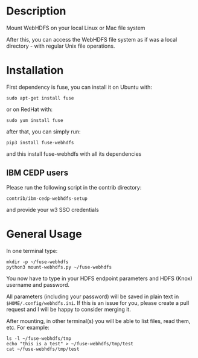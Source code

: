 # Description

Mount WebHDFS on your local Linux or Mac file system

After this, you can access the WebHDFS file system as if was a local directory - with regular Unix file operations.

# Installation

First dependency is fuse, you can install it on Ubuntu with:
```
sudo apt-get install fuse
```

or on RedHat with:
```
sudo yum install fuse
```

after that, you can simply run:

```
pip3 install fuse-webhdfs
```

and this install fuse-webhdfs with all its dependencies

## IBM CEDP users

Please run the following script in the contrib directory:

```
contrib/ibm-cedp-webhdfs-setup
```

and provide your w3 SSO credentials

# General Usage

In one terminal type:

```
mkdir -p ~/fuse-webhdfs
python3 mount-webhdfs.py ~/fuse-webhdfs
```
You now have to type in your HDFS endpoint parameters and HDFS (Knox) username and password.

All parameters (including your password) will be saved in plain text in `$HOME/.config/webhdfs.ini`.
If this is an issue for you, please create a pull request and I will be happy to consider merging it.


After mounting, in other terminal(s) you will be able to list files, read them, etc.
For example:

```
ls -l ~/fuse-webhdfs/tmp
echo "this is a test" > ~/fuse-webhdfs/tmp/test
cat ~/fuse-webhdfs/tmp/test
```


